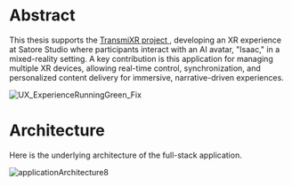 # Abstract

This thesis supports the <a href="https://transmixr.eu/"> TransmiXR project  </a>, developing an XR experience at Satore Studio where participants interact with an AI avatar, "Isaac," in a mixed-reality setting. A key contribution is this application for managing multiple XR devices, allowing real-time control, synchronization, and personalized content delivery for immersive, narrative-driven experiences.


![UX_ExperienceRunningGreen_Fix](https://github.com/user-attachments/assets/ac00394d-220b-4bdc-b221-aa09bcbf9259)


# Architecture

Here is the underlying architecture of the full-stack application.

![applicationArchitecture8](https://github.com/user-attachments/assets/38229021-4e64-4bd4-b563-8a90560d839c)
